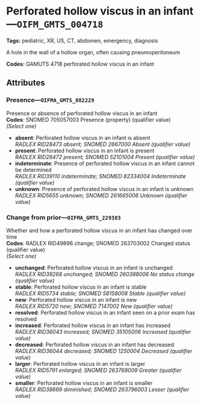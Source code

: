 # Perforated hollow viscus in an infant—`OIFM_GMTS_004718`

**Tags:** pediatric, XR, US, CT, abdomen, emergency, diagnosis

A hole in the wall of a hollow organ, often causing pneumoperitoneum

**Codes:** GAMUTS 4718 perforated hollow viscus in an infant

## Attributes

### Presence—`OIFMA_GMTS_882229`

Presence or absence of perforated hollow viscus in an infant  
**Codes**: SNOMED 705057003 Presence (property) (qualifier value)  
*(Select one)*

- **absent**: Perforated hollow viscus in an infant is absent  
_RADLEX RID28473 absent; SNOMED 2667000 Absent (qualifier value)_
- **present**: Perforated hollow viscus in an infant is present  
_RADLEX RID28472 present; SNOMED 52101004 Present (qualifier value)_
- **indeterminate**: Presence of perforated hollow viscus in an infant cannot be determined  
_RADLEX RID39110 indeterminate; SNOMED 82334004 Indeterminate (qualifier value)_
- **unknown**: Presence of perforated hollow viscus in an infant is unknown  
_RADLEX RID5655 unknown; SNOMED 261665006 Unknown (qualifier value)_

### Change from prior—`OIFMA_GMTS_229383`

Whether and how a perforated hollow viscus in an infant has changed over time  
**Codes**: RADLEX RID49896 change; SNOMED 263703002 Changed status (qualifier value)  
*(Select one)*

- **unchanged**: Perforated hollow viscus in an infant is unchanged  
_RADLEX RID39268 unchanged; SNOMED 260388006 No status change (qualifier value)_
- **stable**: Perforated hollow viscus in an infant is stable  
_RADLEX RID5734 stable; SNOMED 58158008 Stable (qualifier value)_
- **new**: Perforated hollow viscus in an infant is new  
_RADLEX RID5720 new; SNOMED 7147002 New (qualifier value)_
- **resolved**: Perforated hollow viscus in an infant seen on a prior exam has resolved  
- **increased**: Perforated hollow viscus in an infant has increased  
_RADLEX RID36043 increased; SNOMED 35105006 Increased (qualifier value)_
- **decreased**: Perforated hollow viscus in an infant has decreased  
_RADLEX RID36044 decreased; SNOMED 1250004 Decreased (qualifier value)_
- **larger**: Perforated hollow viscus in an infant is larger  
_RADLEX RID5791 enlarged; SNOMED 263768009 Greater (qualifier value)_
- **smaller**: Perforated hollow viscus in an infant is smaller  
_RADLEX RID38669 diminished; SNOMED 263796003 Lesser (qualifier value)_
